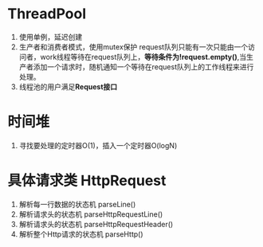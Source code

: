 # ThreadPool
1. 使用单例，延迟创建
2. 生产者和消费者模式，使用mutex保护 request队列只能有一次只能由一个访问者，work线程等待在request队列上，**等待条件为!request.empty()**,当生产者添加一个请求时，随机通知一个等待在request队列上的工作线程来进行处理。
3. 线程池的用户满足**Request接口**

# 时间堆
1. 寻找要处理的定时器O(1)，插入一个定时器O(logN)

# 具体请求类 HttpRequest
1. 解析每一行数据的状态机 parseLine()
2. 解析请求头的状态机    parseHttpRequestLine()
3. 解析请求头的状态机    parseHttpRequestHeader()
4. 解析整个Http请求的状态机  parseHttp()
